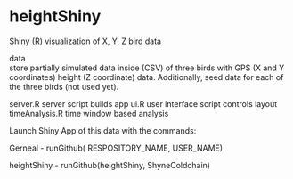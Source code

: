 heightShiny
===========

Shiny (R) visualization of X, Y, Z bird data

data    
        store partially simulated data inside (CSV) of
        three birds with GPS (X and Y coordinates)
        height (Z coordinate) data. Additionally, seed 
        data for each of the three birds (not used yet). 
        
server.R 
        server script builds app 
ui.R
        user interface script controls layout
timeAnalysis.R
        time window based analysis

Launch Shiny App of this data with the commands: 

Gerneal - 
runGithub( RESPOSITORY_NAME, USER_NAME)

heightShiny - 
runGithub(heightShiny, ShyneColdchain) 

